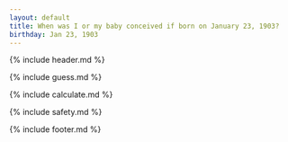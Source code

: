 ```yaml
---
layout: default
title: When was I or my baby conceived if born on January 23, 1903?
birthday: Jan 23, 1903
---
```


{% include header.md %}

{% include guess.md %}

{% include calculate.md %}

{% include safety.md %}

{% include footer.md %}



